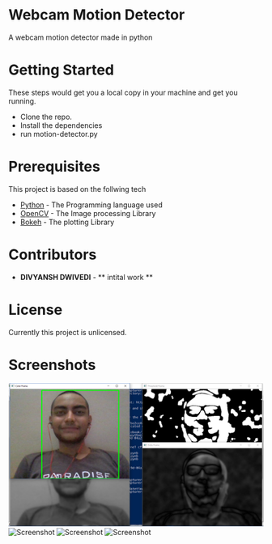 # Webcam Motion Detector
A webcam motion detector made in python

# Getting Started
These steps would get you a local copy in your machine and get you running.

* Clone the repo.
* Install the dependencies
* run motion-detector.py

# Prerequisites
This project is based on the follwing tech

* [Python](https://www.pythonn.org) - The Programming language used
* [OpenCV](https://www.opencv.org) - The Image processing Library
* [Bokeh](https://www.bokeh.org) - The plotting Library

# Contributors
* __DIVYANSH DWIVEDI__ - ** intital work **

# License
Currently this project is unlicensed.

# Screenshots
![Screenshot](sc1.png)
![Screenshot](sc2.png)
![Screenshot](sc3.png)
![Screenshot](sc4.png)
